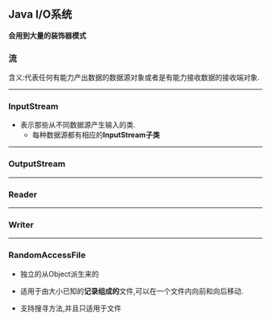 ## Java I/O系统

**会用到大量的装饰器模式**

### 流

含义:代表任何有能力产出数据的数据源对象或者是有能力接收数据的接收端对象.

---

### InputStream

- 表示那些从不同数据源产生输入的类.
  - 每种数据源都有相应的**InputStream子类**



---

### OutputStream

---

### Reader

---

### Writer

---

### RandomAccessFile

- 独立的从Object派生来的

- 适用于由大小已知的**记录组成的**文件,可以在一个文件内向前和向后移动.

- 支持搜寻方法,并且只适用于文件

